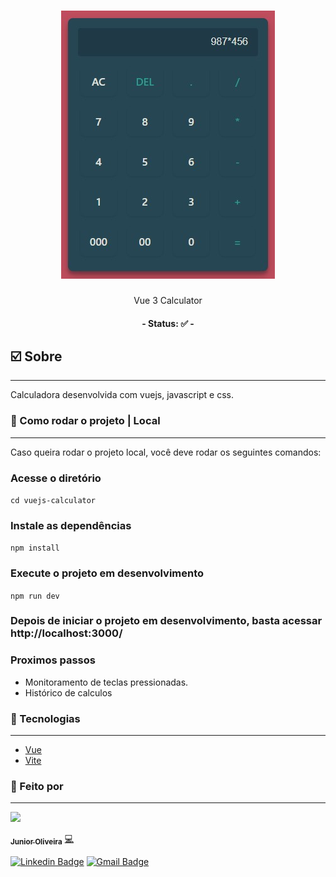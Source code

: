 <h1 align="center">
    <img src="./public/calculator.jpg">
</h1>
<p align="center">Vue 3 Calculator</p>

<h4 align="center"> 
	- Status: ✅ -
</h4>

## ☑️ Sobre
---

<p>
Calculadora desenvolvida com vuejs, javascript e css.
</p>

### 🔌 Como rodar o projeto | Local
---
Caso queira rodar o projeto local, você deve rodar os seguintes comandos:



### Acesse o diretório
`cd vuejs-calculator`

### Instale as dependências
`npm install`

### Execute o projeto em desenvolvimento
`npm run dev`

### Depois de iniciar o projeto em desenvolvimento, basta acessar http://localhost:3000/

### Proximos passos
 * Monitoramento de teclas pressionadas.
 * Histórico de calculos

### 🔋 Tecnologias
---
- [Vue](https://vuejs.org/)
- [Vite](https://vitejs.dev/)

### 🎲 Feito por
---

<a href="https://github.com/juniorhbs">
 <img src="https://avatars.githubusercontent.com/u/60306643?s" width="100px;"/>
 <br />
 <p>
 <sub><b>Junior Oliveira</b></sub></a> <a href="https://github.com/juniorhbs" >💻</a>
</p>

[![Linkedin Badge](https://img.shields.io/badge/-Junior-blue?style=rounded&logo=Linkedin&logoColor=white&link=https://www.linkedin.com/in/junior-oliveira-025895169/)](https://www.linkedin.com/in/junior-oliveira-025895169/) 
[![Gmail Badge](https://img.shields.io/badge/-juniorhbs@gmail.com-c14438?style=rounded&logo=Gmail&logoColor=white&link=mailto:juniorhbs@gmail.com)](mailto:juniorhbs@gmail.com)